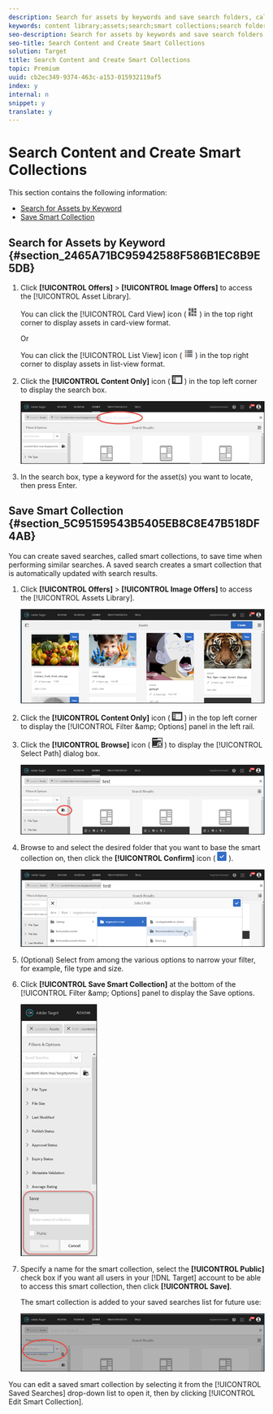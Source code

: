 ```yaml
---
description: Search for assets by keywords and save search folders, called smart collections, that are automatically updated with search results.
keywords: content library;assets;search;smart collections;search folder;filter
seo-description: Search for assets by keywords and save search folders, called smart collections, that are automatically updated with search results.
seo-title: Search Content and Create Smart Collections
solution: Target
title: Search Content and Create Smart Collections
topic: Premium
uuid: cb2ec349-9374-463c-a153-015932119af5
index: y
internal: n
snippet: y
translate: y
---
```


# Search Content and Create Smart Collections

This section contains the following information: 


* [ Search for Assets by Keyword ](../c_manage_content/c_filter-and-search-content.md#section_2465A71BC95942588F586B1EC8B9E5DB)
* [ Save Smart Collection ](../c_manage_content/c_filter-and-search-content.md#section_5C95159543B5405EB8C8E47B518DF4AB)


## Search for Assets by Keyword {#section_2465A71BC95942588F586B1EC8B9E5DB}


1. Click **[!UICONTROL  Offers]** > **[!UICONTROL  Image Offers]** to access the [!UICONTROL  Asset Library]. 

   You can click the [!UICONTROL  Card View] icon (  ![](assets/icon_card_view.png) ) in the top right corner to display assets in card-view format. 

   Or 

   You can click the [!UICONTROL  List View] icon (  ![](assets/icon_list_view.png) ) in the top right corner to display assets in list-view format. 

1. Click the **[!UICONTROL  Content Only]** icon (  ![](assets/icon_filter.png) ) in the top left corner to display the search box. 

   ![](assets/search_assets.png) 

1. In the search box, type a keyword for the asset(s) you want to locate, then press Enter. 



## Save Smart Collection {#section_5C95159543B5405EB8C8E47B518DF4AB}

You can create saved searches, called smart collections, to save time when performing similar searches. A saved search creates a smart collection that is automatically updated with search results. 


1. Click **[!UICONTROL  Offers]** > **[!UICONTROL  Image Offers]** to access the [!UICONTROL  Assets Library]. 

   ![](assets/content.png) 

1. Click the **[!UICONTROL  Content Only]** icon (  ![](assets/icon_filter.png) ) in the top left corner to display the [!UICONTROL  Filter &amp;amp; Options] panel in the left rail. 

1. Click the **[!UICONTROL  Browse]** icon (  ![](assets/icon_browse.png) ) to display the [!UICONTROL  Select Path] dialog box. 

   ![](assets/browse_folders.png) 

1. Browse to and select the desired folder that you want to base the smart collection on, then click the **[!UICONTROL  Confirm]** icon (  ![](assets/icon_confirm.png) ). 

   ![](assets/browse_folders2.png) 

1. (Optional) Select from among the various options to narrow your filter, for example, file type and size. 

1. Click **[!UICONTROL  Save Smart Collection]** at the bottom of the [!UICONTROL  Filter &amp;amp; Options] panel to display the Save options. 

   ![](assets/save_smart_collection_options.png) 

1. Specify a name for the smart collection, select the **[!UICONTROL  Public]** check box if you want all users in your [!DNL  Target] account to be able to access this smart collection, then click **[!UICONTROL  Save]**. 

   The smart collection is added to your saved searches list for future use: 

   ![](assets/saved_smart_collection.png) 



You can edit a saved smart collection by selecting it from the [!UICONTROL  Saved Searches] drop-down list to open it, then by clicking [!UICONTROL  Edit Smart Collection]. 
